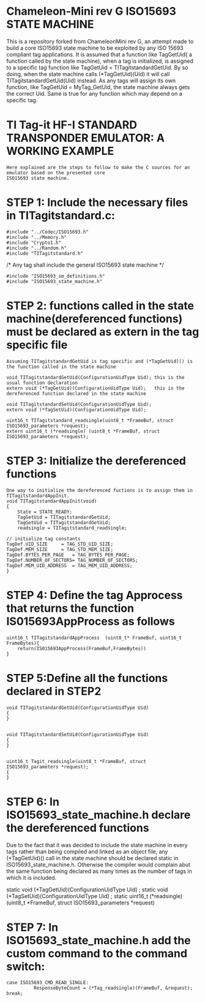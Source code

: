 Chameleon-Mini rev G ISO15693 STATE MACHINE
===========================================
This is a repository forked from ChameleonMini rev G, an attempt made to build a core ISO15693 state machine to be exploited by any ISO 15693 compliant tag applications.
It is assumed that a function like TagGetUid( a function called by the state machine), when a tag is initialized, is assigned
to a specific tag function like TagGetUid = TITagitstandardGetUid. By so doing, when the state machine calls (*TagGetUid)(Uid) it will
call TITagitstandardGetUid(Uid) instead. As any tags will assign its own function, like TagGetUid = MyTag_GetUid, the state machine always
gets the correct Uid. Same is true for any function which may depend on a specific tag.

TI Tag-it HF-I STANDARD TRANSPONDER EMULATOR: A WORKING EXAMPLE
============================================
    Here explained are the steps to follow to make the C sources for an emulator based on the presented core
    ISO15693 state machine.    

STEP 1: Include the necessary files in TITagitstandard.c:
===============================================================
    #include "../Codec/ISO15693.h"
    #include "../Memory.h"
    #include "Crypto1.h"
    #include "../Random.h"
    #include "TITagitstandard.h"

/* Any tag shall include the general ISO15693 state machine */
    
    #include "ISO15693_sm_definitions.h"
    #include "ISO15693_state_machine.h"


STEP 2: functions called in the state machine(dereferenced functions) must be declared as extern in the tag specific file
===============================================================
    Assuming TITagitstandardGetUid is tag specific and (*TagGetUid)() is the function called in the state machine

    void TITagitstandardGetUid(ConfigurationUidType Uid); this is the usual function declaration
    extern void (*TagGetUid)(ConfigurationUidType Uid);   this is the dereferenced function declared in the state machine
        
    void TITagitstandardSetUid(ConfigurationUidType Uid);    
    extern void (*TagSetUid)(ConfigurationUidType Uid); 
    
    uint16_t TITagitstandard_readsingle(uint8_t *FrameBuf, struct ISO15693_parameters *request);   
    extern uint16_t (*readsingle) (uint8_t *FrameBuf, struct ISO15693_parameters *request);  

STEP 3: Initialize the dereferenced functions 
=================================================
    One way to initialize the dereferenced fuctions is to assign them in TITagitstandardAppInit.
    void TITagitstandardAppInit(void)
    {
        State = STATE_READY;
        TagGetUid = TITagitstandardGetUid;
        TagGetUid = TITagitstandardGetUid;	
        readsingle = TITagitstandard_readsingle;
	
	// initialize tag constants
	TagDef.UID_SIZE		= TAG_STD_UID_SIZE;
	TagDef.MEM_SIZE		= TAG_STD_MEM_SIZE;
	TagDef.BYTES_PER_PAGE	= TAG_BYTES_PER_PAGE;
	TagDef.NUMBER_OF_SECTORS= TAG_NUMBER_OF_SECTORS;
	TagDef.MEM_UID_ADDRESS	= TAG_MEM_UID_ADDRESS;
    }


STEP 4: Define the tag Approcess that returns the function IS015693AppProcess as follows
=================================================
    uint16_t TITagitstandardAppProcess  (uint8_t* FrameBuf, uint16_t FrameBytes){
        return(IS015693AppProcess(FrameBuf,FrameBytes))
    }
    
STEP 5:Define all the functions declared in STEP2
=================================================
    void TITagitstandardGetUid(ConfigurationUidType Uid)
    {
    }

        
    void TITagitstandardSetUid(ConfigurationUidType Uid)
    {
    }

   
    uint16_t Tagit_readsingle(uint8_t *FrameBuf, struct ISO15693_parameters *request);   
    {
    }
    
 STEP 6: In ISO15693_state_machine.h declare the dereferenced functions    
 =================================================
 Due to the fact that it was decided to include the state machine in every tags rather than being compiled and linked as an object file,
 any (*TagGetUid)() call in the state machine should be declared static in ISO15693_state_machine.h. Otherwise the compiler would 
 complain abut the same function being declared as many times as the number of tags in which it is included.
     
 static void (*TagGetUid)(ConfigurationUidType Uid) ;
 static void (*TagSetUid)(ConfigurationUidType Uid) ;
 static uint16_t (*readsingle) (uint8_t *FrameBuf, struct ISO15693_parameters *request)
 
 STEP 7: In ISO15693_state_machine.h add the custom command to the command switch:
 =================================================
 
    case ISO15693_CMD_READ_SINGLE:        
	          ResponseByteCount = (*Tag_readsingle)(FrameBuf, &request);         
    break;
 
